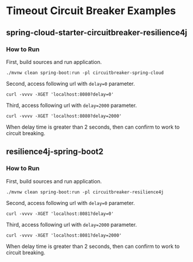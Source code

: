 Timeout Circuit Breaker Examples
================================


spring-cloud-starter-circuitbreaker-resilience4j
------------------------------------------------

### How to Run

First, build sources and run application.

```
./mvnw clean spring-boot:run -pl circuitbreaker-spring-cloud
```

Second, access following url with `delay=0` parameter.

```
curl -vvvv -XGET 'localhost:8080?delay=0'
```

Third, access following url with `delay=2000` parameter.

```
curl -vvvv -XGET 'localhost:8080?delay=2000'
```

When delay time is greater than 2 seconds, then can confirm to work to circuit breaking.


resilience4j-spring-boot2
-------------------------

### How to Run

First, build sources and run application.

```
./mvnw clean spring-boot:run -pl circuitbreaker-resilience4j
```

Second, access following url with `delay=0` parameter.

```
curl -vvvv -XGET 'localhost:8081?delay=0'
```

Third, access following url with `delay=2000` parameter.

```
curl -vvvv -XGET 'localhost:8081?delay=2000'
```

When delay time is greater than 2 seconds, then can confirm to work to circuit breaking.
